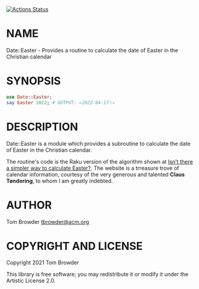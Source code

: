 [![Actions Status](https://github.com/tbrowder/Date-Easter/workflows/test/badge.svg)](https://github.com/tbrowder/Date-Easter/actions)

NAME
====

Date::Easter - Provides a routine to calculate the date of Easter in the Christian calendar

SYNOPSIS
========

```raku
use Date::Easter;
say Easter 2022; # OUTPUT: «2022-04-17␤»
```

DESCRIPTION
===========

Date::Easter is a module which provides a subroutine to calculate the date of Easter in the Christian calendar.

The routine's code is the Raku version of the algorithm shown at [Isn’t there a simpler way to calculate Easter?](https://www.tondering.dk/claus/cal/easter.php#simplecalc). The website is a trreasure trove of calendar information, courtesy of the very generous and talented **Claus Tøndering**, to whom I am greatly indebted.

AUTHOR
======

Tom Browder <tbrowder@acm.org>

COPYRIGHT AND LICENSE
=====================

Copyright 2021 Tom Browder

This library is free software; you may redistribute it or modify it under the Artistic License 2.0.

